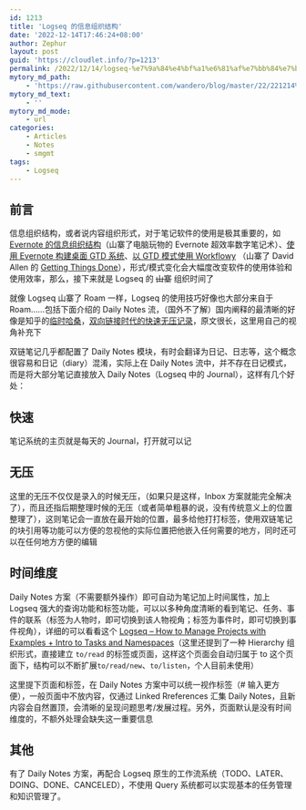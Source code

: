 ```yaml
---
id: 1213
title: 'Logseq 的信息组织结构'
date: '2022-12-14T17:46:24+08:00'
author: Zephur
layout: post
guid: 'https://cloudlet.info/?p=1213'
permalink: /2022/12/14/logseq-%e7%9a%84%e4%bf%a1%e6%81%af%e7%bb%84%e7%bb%87%e7%bb%93%e6%9e%84/
mytory_md_path:
    - 'https://raw.githubusercontent.com/wandero/blog/master/22/221214%20Logseq%20%E4%BF%A1%E6%81%AF%E7%BB%84%E7%BB%87%E7%BB%93%E6%9E%84.md'
mytory_md_text:
    - ''
mytory_md_mode:
    - url
categories:
    - Articles
    - Notes
    - smgmt
tags:
    - Logseq
---
```


## 前言

信息组织结构，或者说内容组织形式，对于笔记软件的使用是极其重要的，如 [Evernote 的信息组织结构](https://cloudlet.info/t/279)（山寨了电脑玩物的 Evernote 超效率数字笔记术）、[使用 Evernote 构建桌面 GTD 系统](http://cloudlet.info/t/284)、[以 GTD 模式使用 Workflowy](https://cloudlet.info/t/992) （山寨了 David Allen 的 [Getting Things Done](https://cloudlet.info/t/282)），形式/模式变化会大幅度改变软件的使用体验和使用效率，那么，接下来就是 Logseq 的 <del>山寨</del> 组织时间了

就像 Logseq 山寨了 Roam 一样，Logseq 的使用技巧好像也大部分来自于 Roam……包括下面介绍的 Daily Notes 流，（国外不了解）国内阐释的最清晰的好像是知乎的[临时哈桑](https://www.zhihu.com/people/lin-shi-ha-sang)，[双向链接时代的快速无压记录](https://zhuanlan.zhihu.com/p/427336729)，原文很长，这里用自己的视角补充下

双链笔记几乎都配置了 Daily Notes 模块，有时会翻译为日记、日志等，这个概念很容易和日记（diary）混淆，实际上在 Daily Notes 流中，并不存在日记模式，而是将大部分笔记直接放入 Daily Notes（Logseq 中的 Journal），这样有几个好处：

## **快速**

笔记系统的主页就是每天的 Journal，打开就可以记

## **无压**

这里的无压不仅仅是录入的时候无压，（如果只是这样，Inbox 方案就能完全解决了），而且还指后期整理时候的无压（或者简单粗暴的说，没有传统意义上的位置整理了），这则笔记会一直放在最开始的位置，最多给他打打标签，使用双链笔记的块引用等功能可以方便的忽视他的实际位置把他嵌入任何需要的地方，同时还可以在任何地方方便的编辑

## **时间维度**

Daily Notes 方案（不需要额外操作）即可自动为笔记加上时间属性，加上 Logseq 强大的查询功能和标签功能，可以以多种角度清晰的看到笔记、任务、事件的联系（标签为人物时，即可切换到该人物视角；标签为事件时，即可切换到事件视角），详细的可以看看这个 [Logseq – How to Manage Projects with Examples + Intro to Tasks and Namespaces](https://www.youtube.com/watch?v=rfXADlTgYNg)（这里还提到了一种 Hierarchy 组织形式，直接建立 `to/read` 的标签或页面，这样这个页面会自动归属于 to 这个页面下，结构可以不断扩展`to/read/new`、`to/listen`，个人目前未使用）

这里提下页面和标签，在 Daily Notes 方案中可以统一视作标签（# 输入更方便），一般页面中不放内容，仅通过 Linked Rreferences 汇集 Daily Notes，且新内容会自然置顶，会清晰的呈现问题思考/发展过程。另外，页面默认是没有时间维度的，不额外处理会缺失这一重要信息

## 其他

有了 Daily Notes 方案，再配合 Logseq 原生的工作流系统（TODO、LATER、DOING、DONE、CANCELED），不使用 Query 系统都可以实现基本的任务管理和知识管理了。